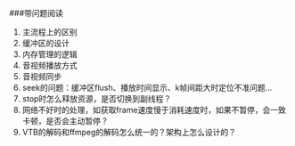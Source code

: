 ###带问题阅读

1. 主流程上的区别
2. 缓冲区的设计
3. 内存管理的逻辑
4. 音视频播放方式
5. 音视频同步
6. seek的问题：缓冲区flush、播放时间显示、k帧间距大时定位不准问题...
7. stop时怎么释放资源，是否切换到副线程？
8. 网络不好时的处理，如获取frame速度慢于消耗速度时，如果不暂停，会一致卡顿，是否会主动暂停？
9. VTB的解码和ffmpeg的解码怎么统一的？架构上怎么设计的？
